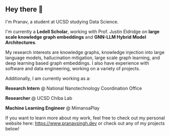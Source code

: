 ## Hey there 👋

I'm Pranav, a student at UCSD studying Data Science. 

I'm currently a **Ledell Scholar**, working with Prof. Justin Eldridge on **large scale knowledge graph embeddings** and **GNN-LLM Hybrid Model Architectures**.

My research interests are knowledge graphs, knowledge injection into large language models, hallucination mitigation, large scale graph learning, and deep learning based graph embeddings.
I also have experience with software and data engineering, working on a variety of projects. 

Additionally, I am currently working as a:

**Research Intern** @ National Nanotechnology Coordination Office

**Researcher** @ UCSD Chiba Lab

**Machine Learning Engineer** @ MimansaPlay

If you want to learn more about my work, feel free to check out my personal website here: https://www.pranavsingh.dev 
or check out any of my projects below!




<!--
**ps1526/ps1526** is a ✨ _special_ ✨ repository because its `README.md` (this file) appears on your GitHub profile.

Here are some ideas to get you started:

- 🔭 I’m currently working on ...
- 🌱 I’m currently learning ...
- 👯 I’m looking to collaborate on ...
- 🤔 I’m looking for help with ...
- 💬 Ask me about ...
- 📫 How to reach me: ...
- 😄 Pronouns: ...
- ⚡ Fun fact: ...
-->
